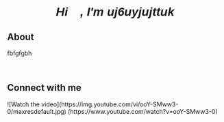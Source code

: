 <font face="Verdana, Geneva, Tahoma, sans-serif">
<h1 align="center"><i>Hi 👋, I'm uj6uyjujttuk</i></h1> 
</font>
<h2>About</h2>
<p>fbfgfgbh</p>
<br><h2>Connect with me</h2>
![Watch the video](https://img.youtube.com/vi/ooY-SMww3-0/maxresdefault.jpg) (https://www.youtube.com/watch?v=ooY-SMww3-0)


<br>
